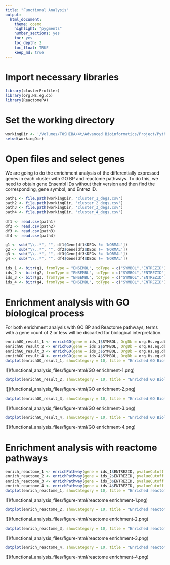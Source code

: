 ```yaml
---
title: "Functional Analysis"
output: 
  html_document: 
    theme: cosmo
    highlight: "pygments"
    number_sections: yes
    toc: yes
    toc_depth: 2
    toc_float: TRUE
    keep_md: true
---
```




# Import necessary libraries

```r
library(clusterProfiler)
library(org.Hs.eg.db)
library(ReactomePA)
```

# Set the working directory

```r
workingDir <- '/Volumes/TOSHIBA/4t/Advanced Bioinformatics/Project/Python/'
setwd(workingDir)
```

# Open files and select genes
We are going to do the enrichment analysis of the differentially expressed genes in each cluster with GO BP and reactome pathways. To do this, we need to obtain gene Ensembl IDs without their version and then find the corresponding, gene symbol, and Entrez ID.

```r
path1 <- file.path(workingDir, 'cluster_1_degs.csv')
path2 <- file.path(workingDir, 'cluster_2_degs.csv')
path3 <- file.path(workingDir, 'cluster_3_degs.csv')
path4 <- file.path(workingDir, 'cluster_4_degs.csv')

df1 <- read.csv(path1)
df2 <- read.csv(path2)
df3 <- read.csv(path3)
df4 <- read.csv(path4)

g1 <- sub("\\..*", "", df1$Gene[df1$DEGs != 'NORMAL'])
g2 <- sub("\\..*", "", df2$Gene[df2$DEGs != 'NORMAL'])
g3 <- sub("\\..*", "", df3$Gene[df3$DEGs != 'NORMAL'])
g4 <- sub("\\..*", "", df4$Gene[df4$DEGs != 'NORMAL'])

ids_1 <- bitr(g1, fromType = "ENSEMBL", toType = c("SYMBOL","ENTREZID"), OrgDb = org.Hs.eg.db, drop = TRUE)
ids_2 <- bitr(g2, fromType = "ENSEMBL", toType = c("SYMBOL","ENTREZID"), OrgDb = org.Hs.eg.db, drop = TRUE) 
ids_3 <- bitr(g3, fromType = "ENSEMBL", toType = c("SYMBOL","ENTREZID"), OrgDb = org.Hs.eg.db, drop = TRUE)
ids_4 <- bitr(g4, fromType = "ENSEMBL", toType = c("SYMBOL","ENTREZID"), OrgDb = org.Hs.eg.db, drop = TRUE)
```

# Enrichment analysis with GO biological process
For both enrichment analysis with GO BP and Reactome pathways, terms with a gene count of 2 or less will be discarted for biological interpretation.


```r
enrichGO_result_1 <- enrichGO(gene = ids_1$SYMBOL, OrgDb = org.Hs.eg.db, keyType = "SYMBOL", ont = "BP", pAdjustMethod = "BH", qvalueCutoff = 0.05)
enrichGO_result_2 <- enrichGO(gene = ids_2$SYMBOL, OrgDb = org.Hs.eg.db, keyType = "SYMBOL", ont = "BP", pAdjustMethod = "BH", qvalueCutoff = 0.05)
enrichGO_result_3 <- enrichGO(gene = ids_3$SYMBOL, OrgDb = org.Hs.eg.db, keyType = "SYMBOL", ont = "BP", pAdjustMethod = "BH", qvalueCutoff = 0.05)
enrichGO_result_4 <- enrichGO(gene = ids_4$SYMBOL, OrgDb = org.Hs.eg.db, keyType = "SYMBOL", ont = "BP", pAdjustMethod = "BH", qvalueCutoff = 0.05)
dotplot(enrichGO_result_1, showCategory = 10, title = "Enriched GO Biological processes in cluster 1 DEGs")
```

![](functional_analysis_files/figure-html/GO enrichment-1.png)<!-- -->

```r
dotplot(enrichGO_result_2, showCategory = 10, title = "Enriched GO Biological processes in cluster 2 DEGs")
```

![](functional_analysis_files/figure-html/GO enrichment-2.png)<!-- -->

```r
dotplot(enrichGO_result_3, showCategory = 10, title = "Enriched GO Biological processes in cluster 3 DEGs")
```

![](functional_analysis_files/figure-html/GO enrichment-3.png)<!-- -->

```r
dotplot(enrichGO_result_4, showCategory = 10, title = "Enriched GO Biological processes in cluster 4 DEGs")
```

![](functional_analysis_files/figure-html/GO enrichment-4.png)<!-- -->

# Enrichment analysis with reactome pathways

```r
enrich_reactome_1 <- enrichPathway(gene = ids_1$ENTREZID, pvalueCutoff = 0.05)
enrich_reactome_2 <- enrichPathway(gene = ids_2$ENTREZID, pvalueCutoff = 0.05)
enrich_reactome_3 <- enrichPathway(gene = ids_3$ENTREZID, pvalueCutoff = 0.05)
enrich_reactome_4 <- enrichPathway(gene = ids_4$ENTREZID, pvalueCutoff = 0.05)
dotplot(enrich_reactome_1, showCategory = 10, title = "Enriched reactome pathways in cluster 1 DEGs")
```

![](functional_analysis_files/figure-html/reactome enrichment-1.png)<!-- -->

```r
dotplot(enrich_reactome_2, showCategory = 10, title = "Enriched reactome pathways in cluster 2 DEGs")
```

![](functional_analysis_files/figure-html/reactome enrichment-2.png)<!-- -->

```r
dotplot(enrich_reactome_3, showCategory = 10, title = "Enriched reactome pathways in cluster 3 DEGs")
```

![](functional_analysis_files/figure-html/reactome enrichment-3.png)<!-- -->

```r
dotplot(enrich_reactome_4, showCategory = 10, title = "Enriched reactome pathways in cluster 4 DEGs")
```

![](functional_analysis_files/figure-html/reactome enrichment-4.png)<!-- -->
